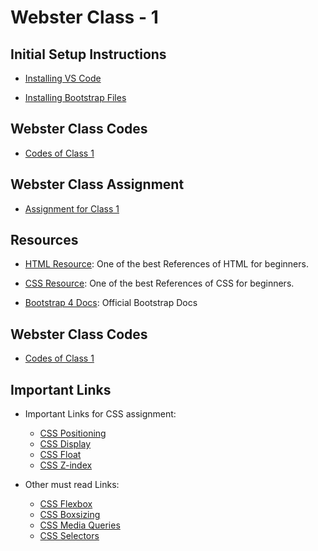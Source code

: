 # Webster Class - 1 
## Initial Setup Instructions

- [Installing VS Code](https://code.visualstudio.com/)

- [Installing Bootstrap Files](https://tinyurl.com/bootstrapWS2019)


## Webster Class Codes

- [Codes of Class 1](https://github.com/CC-MNNIT/2019-20-Classes/tree/master/WebDev/2019_08_21_Webster-Class-1)

## Webster Class Assignment
- [Assignment for Class 1](https://drive.google.com/file/d/1_SxXhMogELcKtv_b9zWKsoqYJ-oHMM2c/view?usp=sharing)


## Resources

- [HTML Resource](https://www.w3schools.com/html/default.asp): One of the best References of HTML for beginners.

- [CSS Resource](https://www.w3schools.com/css/default.asp): One of the best References of CSS for beginners.

- [Bootstrap 4 Docs](https://getbootstrap.com/docs/4.3/getting-started/introduction/): Official Bootstrap Docs


## Webster Class Codes

- [Codes of Class 1](https://github.com/CC-MNNIT/2019-20-Classes/tree/master/WebDev/Webster_Class1_21_08_2019)

## Important Links

- Important Links for CSS assignment:
    - [CSS Positioning](https://www.w3schools.com/css/css_positioning.asp)
    - [CSS Display](https://www.w3schools.com/css/css_display_visibility.asp)
    - [CSS Float](https://www.w3schools.com/css/css_float.asp)
    - [CSS Z-index](https://www.w3schools.com/cssref/pr_pos_z-index.asp)


- Other must read Links:
    - [CSS Flexbox](https://www.w3schools.com/css/css3_flexbox.asp)
    - [CSS Boxsizing](https://www.w3schools.com/css/css3_box-sizing.asp)
    - [CSS Media Queries](https://www.w3schools.com/css/css_rwd_mediaqueries.asp)
    - [CSS Selectors](https://www.w3schools.com/cssref/css_selectors.asp)

